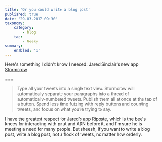 ```yaml
---
title: 'Or you could write a blog post'
published: true
date: '29-03-2017 09:30'
taxonomy:
    category:
        - blog
    tag:
        - Geeky
summary:
    enabled: '1'
---
```


Here's something I didn't know I needed: Jared Sinclair's new app [Stormcrow](http://blog.jaredsinclair.com/post/158917878165/stormcrow)

===

> Type all your tweets into a single text view. Stormcrow will automatically separate your paragraphs into a thread of automatically-numbered tweets. Publish them all at once at the tap of a button. Spend less time futzing with reply buttons and counting tweets, and focus on what you’re trying to say.

I have the greatest respect for Jared's app Riposte, which is the bee's knees for interacting with pnut and ADN before it, and I'm sure he is meeting a need for many people. But sheesh, if you want to write a blog post, write a blog post, not a flock of tweets, no matter how orderly.